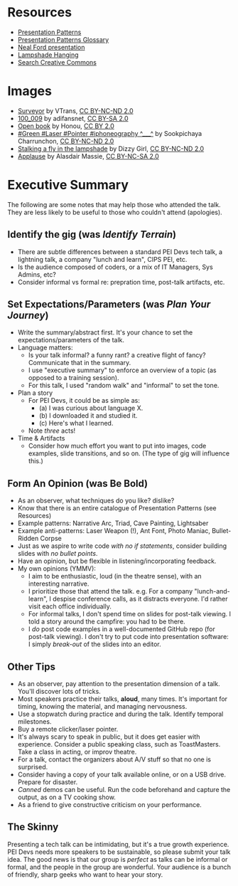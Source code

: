 
# Resources

* [Presentation Patterns](http://presentationpatterns.com/)
* [Presentation Patterns Glossary](http://presentationpatterns.com/glossary)
* [Neal Ford presentation](https://vimeo.com/68327322)
* [Lampshade Hanging](http://tvtropes.org/pmwiki/pmwiki.php/Main/LampshadeHanging)
* [Search Creative Commons](https://search.creativecommons.org/)

# Images

* [Surveyor](https://www.flickr.com/photos/vtrans/24564169331) by VTrans, [CC BY-NC-ND 2.0](https://creativecommons.org/licenses/by-nc-nd/2.0/)
* [100_009](https://www.flickr.com/photos/adifans/3454733747) by adifansnet, [CC BY-SA 2.0](https://creativecommons.org/licenses/by-sa/2.0/)
* [Open book](https://www.flickr.com/photos/honou/2936937247) by Honou, [CC BY 2.0](https://creativecommons.org/licenses/by/2.0/)
* [#Green #Laser #Pointer #iphoneography ^___^](https://www.flickr.com/photos/phosparis/8498339496) by Sookpichaya Charrunchon, [CC BY-NC-ND 2.0](https://creativecommons.org/licenses/by-nc-nd/2.0/)
* [Stalking a fly in the lampshade](https://www.flickr.com/photos/dizzygirl/3916321544) by Dizzy Girl, [CC BY-NC-ND 2.0](https://creativecommons.org/licenses/by-nc-nd/2.0/)
* [Applause](https://www.flickr.com/photos/amassie/19575080553) by Alasdair Massie, [CC BY-NC-SA 2.0](https://creativecommons.org/licenses/by-nc-sa/2.0/)

# Executive Summary

The following are some notes that may help those who attended the talk. They are less likely to be useful to those who couldn't attend (apologies).

## Identify the gig (was *Identify Terrain*)

* There are subtle differences between a standard PEI Devs tech talk, a lightning talk, a company "lunch and learn", CIPS PEI, etc.
* Is the audience composed of coders, or a mix of IT Managers, Sys Admins, etc?
* Consider informal vs formal re: prepration time, post-talk artifacts, etc.

## Set Expectations/Parameters (was *Plan Your Journey*)

* Write the summary/abstract first. It's your chance to set the expectations/parameters of the talk.
* Language matters:
    * Is your talk informal? a funny rant? a creative flight of fancy? Communicate that in the summary.
    * I use "executive summary" to enforce an overview of a topic (as opposed to a training session).
    * For this talk, I used "random walk" and "informal" to set the tone.
* Plan a story
    * For PEI Devs, it could be as simple as: 
        * (a) I was curious about language X.
        * (b) I downloaded it and studied it. 
        * (c) Here's what I learned. 
    * Note *three* acts!
* Time & Artifacts
    * Consider how much effort you want to put into images, code examples, slide transitions, and so on. (The type of gig will influence this.)

## Form An Opinion (was **Be Bold**)

* As an observer, what techniques do you like? dislike?
* Know that there is an entire catalogue of Presentation Patterns (see Resources)
* Example patterns: Narrative Arc, Triad, Cave Painting, Lightsaber
* Example anti-patterns: Laser Weapon (!), Ant Font, Photo Maniac, Bullet-Ridden Corpse
* Just as we aspire to write code *with no if statements*, consider building slides with *no bullet points*.
* Have an opinion, but be flexible in listening/incorporating feedback.
* My own opinions (YMMV):
    * I aim to be enthusiastic, loud (in the theatre sense), with an interesting narrative.
    * I prioritize those that attend the talk. e.g. For a company "lunch-and-learn", I despise conference calls, as it distracts everyone. I'd rather visit each office individually.
    * For informal talks, I don't spend time on slides for post-talk viewing. I told a story around the campfire: you had to be there.
    * I *do* post code examples in a well-documented GitHub repo (for post-talk viewing). I don't try to put code into presentation software: I simply *break-out* of the slides into an editor. 

## Other Tips

* As an observer, pay attention to the presentation dimension of a talk. You'll discover lots of tricks.
* Most speakers practice their talks, **aloud**, many times. It's important for timing, knowing the material, and managing nervousness.
* Use a stopwatch during practice and during the talk. Identify temporal milestones.
* Buy a remote clicker/laser pointer. 
* It's always scary to speak in public, but it does get easier with experience. Consider a public speaking class, such as ToastMasters. Take a class in acting, or improv theatre.
* For a talk, contact the organizers about A/V stuff so that no one is surprised.
* Consider having a copy of your talk available online, or on a USB drive. Prepare for disaster.
* *Canned* demos can be useful. Run the code beforehand and capture the output, as on a TV cooking show.
* As a friend to give constructive criticism on your performance.

## The Skinny

Presenting a tech talk can be intimidating, but it's a true growth experience. PEI Devs needs more speakers to be sustainable, so please submit your talk idea. The good news is that our group is *perfect* as talks can be informal or formal, and the people in the group are wonderful. Your audience is a bunch of friendly, sharp geeks who want to hear your story.

